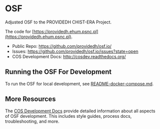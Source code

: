# OSF

Adjusted OSF to the PROVIDEDH CHIST-ERA Project.

The code for [https://providedh.ehum.psnc.pl](https://providedh.ehum.psnc.pl).

- Public Repo: https://github.com/providedh/osf.io/
- Issues: https://github.com/providedh/osf.io/issues?state=open
- COS Development Docs: http://cosdev.readthedocs.org/


## Running the OSF For Development

To run the OSF for local development, see [README-docker-compose.md](https://github.com/providedh/osf.io/blob/develop/README-docker-compose.md).

## More Resources

The [COS Development Docs](http://cosdev.readthedocs.org/) provide detailed information about all aspects of OSF development.
This includes style guides, process docs, troubleshooting, and more.
